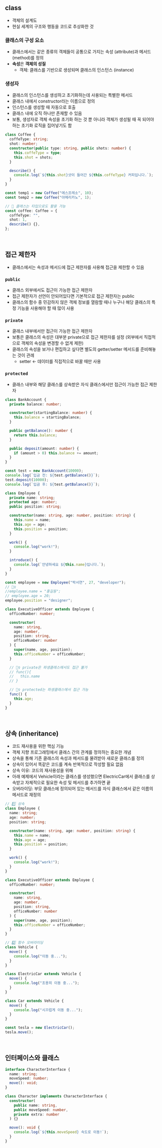 ## class

- 객체의 설계도
- 현실 세계의 구조와 행동을 코드로 추상화한 것

### 클래스의 구성 요소

- 클래스에서는 같은 종류의 객체들이 공통으로 가지는 속성 (attribute)과 메서드(method)를 정의
- **속성**은 **객체의 성질**
  - 객체: 클래스를 기반으로 생성되며 클래스의 인스턴스 (instance)

### 생성자

- 클래스의 인스턴스를 생성하고 초기화하는데 사용되는 특별한 메서드
- 클래스 내에서 constructor라는 이름으로 정의
- 인스턴스를 생성할 때 자동으로 호출
- 클래스 내에 오직 하나만 존재할 수 있음
- 보통, 생성자로 객체 속성을 초기화 하는 것 뿐 아니라 객체가 생성될 때 꼭 되어야 하는 초기화 로직을 집어넣기도 함

```typescript
class Coffee {
  coffeType: string;
  shot: number;
  constructor(public type: string, public shots: number) {
    this.coffeType = type;
    this.shot = shots;
  }

  describe() {
    console.log(`${this.shot}샷이 들어간 ${this.coffeType} 커피입니다.`);
  }
}

const temp1 = new Coffee("에스프레소", 10);
const temp2 = new Coffee("아메리카노", 1);

// 🧼 클래스는 타입으로도 활용 가능
const coffee: Coffee = {
  coffeType: "",
  shot: 1,
  describe() {},
};
```

<br/>

## 접근 제한자

- 클래스에서는 속성과 메서드에 접근 제한자를 사용해 접근을 제한할 수 있음

### `public`

- 클래스 외부에서도 접근이 가능한 접근 제한자
- 접근 제한자가 선언이 안되어있다면 기본적으로 접근 제한자는 public
- 클래스의 함수 중 민감하지 않은 객체 정보를 열람할 때나 누구나 해당 클래스의 특정 기능을 사용해야 할 때 많이 사용

### `private`

- 클래스 내부에서만 접근이 가능한 접근 제한자
- 보통은 클래스의 속성은 대부분 private으로 접근 제한자를 설정 (외부에서 직접적으로 객체의 속성을 변경할 수 없게 제한)
- 클래스의 속성을 보거나 편집하고 싶다면 별도의 getter/setter 메서드를 준비해놓는 것이 관례
  - setter <- 데이터를 직접적으로 바꿀 때만 사용

### `protected`

- 클래스 내부와 해당 클래스를 상속받은 자식 클래스에서만 접근이 가능한 접근 제한자

```typescript
class BankAccount {
  private balance: number;

  constructor(startingBalance: number) {
    this.balance = startingBalance;
  }

  public getBalance(): number {
    return this.balance;
  }

  public deposit(amount: number) {
    if (amount > 0) this.balance += amount;
  }
}

const test = new BankAccount(10000);
console.log(`입금 전: ${test.getBalance()}`);
test.deposit(10000);
console.log(`입금 후: ${test.getBalance()}`);
```

```ts
class Employee {
  private name: string;
  protected age: number;
  public position: string;

  constructor(name: string, age: number, position: string) {
    this.name = name;
    this.age = age;
    this.position = position;
  }

  work() {
    console.log("work!");
  }

  introduce() {
    console.log(`안녕하세요 ${this.name}입니다.`);
  }
}

const employee = new Employee("박서연", 27, "developer");
// 🙅‍♀️
//employee.name = "홍길동";
// employee.age = 20;
employee.position = "designer";

class ExecutiveOfficer extends Employee {
  officeNumber: number;

  constructor(
    name: string,
    age: number,
    position: string,
    officeNumber: number
  ) {
    super(name, age, position);
    this.officeNumber = officeNumber;
  }

  // 🙅‍♀️ private은 파생클래스에서도 접근 불가
  // func(){
  //   this.name
  // }

  // 🙆‍♀️ protected는 파생클래스에서 접근 가능
  func() {
    this.age;
  }
}
```

<br/>

## 상속 (inheritance)

- 코드 재사용을 위한 핵심 기능
- 객체 지향 프로그래밍에서 클래스 간의 관계를 정의하는 중요한 개념
- 상속을 통해 기존 클래스의 속성과 메서드를 물려받아 새로운 클래스를 정의
- 상속이 있어서 똑같은 코드를 계속 반복적으로 작성할 필요 없음
- 상속 이유: 코드의 재사용성을 위해
- 아래 예제에서 Vehicle이라는 클래스를 생성했으면 ElectricCar에서 클래스를 상속받고 자체적으로 필요한 속성 및 메서드를 추가하면 끝
- 오버라이딩: 부모 클래스에 정의되어 있는 메서드를 자식 클래스에서 같은 이름의 메서드로 재정의

```typescript
// 1️⃣ 상속
class Employee {
  name: string;
  age: number;
  position: string;

  constructor(name: string, age: number, position: string) {
    this.name = name;
    this.age = age;
    this.position = position;
  }

  work() {
    console.log("work!");
  }
}

class ExecutiveOfficer extends Employee {
  officeNumber: number;

  constructor(
    name: string,
    age: number,
    position: string,
    officeNumber: number
  ) {
    super(name, age, position);
    this.officeNumber = officeNumber;
  }
}
```

```ts
// 2️⃣ 함수 오버라이딩
class Vehicle {
  move() {
    console.log("이동 중...");
  }
}

class ElectricCar extends Vehicle {
  move() {
    console.log("조용히 이동 중...");
  }
}

class Car extends Vehicle {
  move() {
    console.log("시끄럽게 이동 중...");
  }
}

const tesla = new ElectricCar();
tesla.move();
```

<br/>

## 인터페이스와 클래스

```ts
interface CharacterInterface {
  name: string;
  moveSpeed: number;
  move(): void;
}

class Character implements CharacterInterface {
  constructor(
    public name: string,
    public moveSpeed: number,
    private extra: number
  ) {}

  move(): void {
    console.log(`${this.moveSpeed} 속도로 이동!`);
  }
}
```
